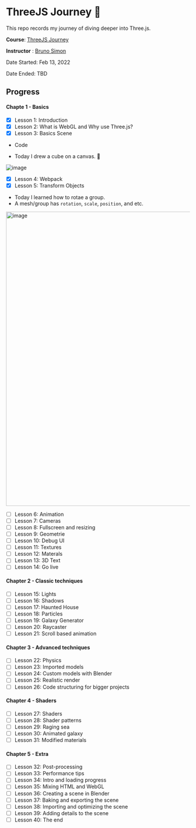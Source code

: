 # ThreeJS Journey 🤩

This repo records my journey of diving deeper into Three.js.

**Course**: [ThreeJS Journey](https://threejs-journey.com/)

**Instructor** : [Bruno Simon](https://bruno-simon.com/)

Date Started: Feb 13, 2022

Date Ended: TBD

## Progress

#### Chapte 1 - Basics
- [x] Lesson 1: Introduction
- [x] Lesson 2: What is WebGL and Why use Three.js?
- [x] Lesson 3: Basics Scene
- Code

- Today I drew a cube on a canvas. 🎉

![image](https://user-images.githubusercontent.com/75382121/154153600-87f5481f-78e5-4697-aace-166cead1d143.png)

- [x] Lesson 4: Webpack
- [x] Lesson 5: Transform Objects
- Today I learned how to rotae a group.
- A mesh/group has `rotation`, `scale`, `position`, and etc.
<img width="804" alt="image" src="https://user-images.githubusercontent.com/75382121/156961436-7f5cc79a-6d4f-4823-8577-8206f0d3c2cd.png">

- [ ] Lesson 6: Animation
- [ ] Lesson 7: Cameras
- [ ] Lesson 8: Fullscreen and resizing
- [ ] Lesson 9: Geometrie
- [ ] Lesson 10: Debug UI
- [ ] Lesson 11: Textures
- [ ] Lesson 12: Materals
- [ ] Lesson 13: 3D Text
- [ ] Lesson 14: Go live

#### Chapter 2 - Classic techniques
- [ ] Lesson 15: Lights
- [ ] Lesson 16: Shadows
- [ ] Lesson 17: Haunted House
- [ ] Lesson 18: Particles
- [ ] Lesson 19: Galaxy Generator
- [ ] Lesson 20: Raycaster
- [ ] Lesson 21: Scroll based animation

#### Chapter 3 - Advanced techniques
- [ ] Lesson 22: Physics
- [ ] Lesson 23: Imported models
- [ ] Lesson 24: Custom models with Blender
- [ ] Lesson 25: Realistic render
- [ ] Lesson 26: Code structuring for bigger projects

#### Chapter 4 - Shaders
- [ ] Lesson 27: Shaders
- [ ] Lesson 28: Shader patterns
- [ ] Lesson 29: Raging sea
- [ ] Lesson 30: Animated galaxy
- [ ] Lesson 31: Modified materials

#### Chapter 5 - Extra
- [ ] Lesson 32: Post-processing
- [ ] Lesson 33: Performance tips
- [ ] Lesson 34: Intro and loading progress
- [ ] Lesson 35: Mixing HTML and WebGL
- [ ] Lesson 36: Creating a scene in Blender
- [ ] Lesson 37: Baking and exporting the scene
- [ ] Lesson 38: Importing and optimizing the scene
- [ ] Lesson 39: Adding details to the scene
- [ ] Lesson 40: The end

